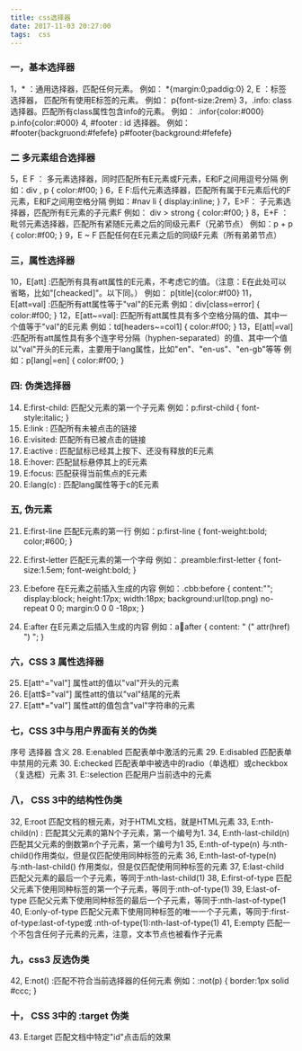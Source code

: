 ```yaml
---
title: css选择器
date: 2017-11-03 20:27:00
tags:  css
---
```

###  一，基本选择器
1，* ：通用选择器，匹配任何元素。 例如： *{margin:0;paddig:0}
2, E ：标签选择器， 匹配所有使用E标签的元素。 例如： p{font-size:2rem}
3，.info: class选择器。匹配所有class属性包含info的元素。 例如： .infor{color:#000} p.info{color:#000}
4, #footer : id 选择器。 例如：#footer{backgruond:#fefefe}  p#footer{background:#fefefe}

###  二 多元素组合选择器
5，E F ： 多元素选择器，同时匹配所有E元素或F元素，E和F之间用逗号分隔
例如：div , p { color:#f00; }
6，E F:后代元素选择器，匹配所有属于E元素后代的F元素，E和F之间用空格分隔
例如：#nav li { display:inline; } 
7，E>F： 子元素选择器，匹配所有E元素的子元素F
例如： div > strong { color:#f00; }
8，E+F ： 毗邻元素选择器，匹配所有紧随E元素之后的同级元素F（兄弟节点）
例如：p + p { color:#f00; }
9，E ~ F 匹配任何在E元素之后的同级F元素（所有弟弟节点）
###  三，属性选择器
10，E[att] :匹配所有具有att属性的E元素，不考虑它的值。（注意：E在此处可以省略，比如"[cheacked]"。以下同。）
例如： p[title]{color:#f00}
11， E[att=val] :匹配所有att属性等于"val"的E元素
例如：div[class=error] { color:#f00; }
12，E[att~=val]: 匹配所有att属性具有多个空格分隔的值、其中一个值等于"val"的E元素
例如：td[headers~=col1] { color:#f00; }
13，E[att|=val] :匹配所有att属性具有多个连字号分隔（hyphen-separated）的值、其中一个值以"val"开头的E元素，主要用于lang属性，比如"en"、"en-us"、"en-gb"等等
例如：p[lang|=en] { color:#f00; }

### 四: 伪类选择器
14. E:first-child:   匹配父元素的第一个子元素
例如：p:first-child { font-style:italic; }
15. E:link : 匹配所有未被点击的链接
16. E:visited:   匹配所有已被点击的链接
17. E:active :   匹配鼠标已经其上按下、还没有释放的E元素
18. E:hover: 匹配鼠标悬停其上的E元素
19. E:focus: 匹配获得当前焦点的E元素
20. E:lang(c) :  匹配lang属性等于c的E元素

### 五, 伪元素
21. E:first-line    匹配E元素的第一行
例如：p:first-line { font-weight:bold; color;#600; }
22. E:first-letter  匹配E元素的第一个字母
例如：.preamble:first-letter { font-size:1.5em; font-weight:bold; }

23. E:before    在E元素之前插入生成的内容
例如：.cbb:before { content:""; display:block; height:17px; width:18px; background:url(top.png) no-repeat 0 0; margin:0 0 0 -18px; }
24. E:after 在E元素之后插入生成的内容
例如：a:link:after { content: " (" attr(href) ") "; }
### 六，CSS 3 属性选择器

25. E[att^="val"]   属性att的值以"val"开头的元素
26. E[att$="val"]   属性att的值以"val"结尾的元素
27. E[att*="val"]   属性att的值包含"val"字符串的元素

### 七，CSS 3中与用户界面有关的伪类
序号  选择器 含义
28. E:enabled   匹配表单中激活的元素
29. E:disabled  匹配表单中禁用的元素
30. E:checked   匹配表单中被选中的radio（单选框）或checkbox（复选框）元素
31. E::selection    匹配用户当前选中的元素

### 八， CSS 3中的结构性伪类
32, E:root  匹配文档的根元素，对于HTML文档，就是HTML元素
33, E:nth-child(n) : 匹配其父元素的第N个子元素，第一个编号为1.
34, E:nth-last-child(n)   匹配其父元素的倒数第n个子元素，第一个编号为1
35, E:nth-of-type(n)    与:nth-child()作用类似，但是仅匹配使用同种标签的元素
36, E:nth-last-of-type(n)   与:nth-last-child() 作用类似，但是仅匹配使用同种标签的元素
37, E:last-child    匹配父元素的最后一个子元素，等同于:nth-last-child(1)
38, E:first-of-type  匹配父元素下使用同种标签的第一个子元素，等同于:nth-of-type(1)
39, E:last-of-type  匹配父元素下使用同种标签的最后一个子元素，等同于:nth-last-of-type(1
40, E:only-of-type  匹配父元素下使用同种标签的唯一一个子元素，等同于:first-of-type:last-of-type或 :nth-of-type(1):nth-last-of-type(1)
41, E:empty 匹配一个不包含任何子元素的元素，注意，文本节点也被看作子元素

### 九，css3 反选伪类
 42, E:not() :匹配不符合当前选择器的任何元素 例如：:not(p) { border:1px solid #ccc; }

### 十， CSS 3中的 :target 伪类
43. E:target    匹配文档中特定"id"点击后的效果
